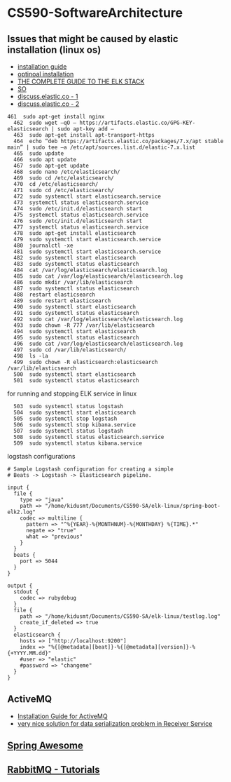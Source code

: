 # CS590-SoftwareArchitecture

## Issues that might be caused by elastic installation (linux os)
- [installation guide](https://www.elastic.co/guide/en/elasticsearch/reference/current/getting-started.html)
- [optinoal installation](https://phoenixnap.com/kb/how-to-install-elk-stack-on-ubuntu)
- [THE COMPLETE GUIDE TO THE ELK STACK](https://logz.io/learn/complete-guide-elk-stack/#intro)
- [SO](https://stackoverflow.com/questions/58656747/elasticsearch-job-for-elasticsearch-service-failed)
- [discuss.elastic.co - 1](https://discuss.elastic.co/t/unable-to-start-elasticsearch-as-service/178440)
- [discuss.elastic.co - 2](https://discuss.elastic.co/t/java-lang-illegalstateexception-unable-to-access-path-data-var-lib-elasticsearch/238456)

```
461  sudo apt-get install nginx
  462  sudo wget –qO – https://artifacts.elastic.co/GPG-KEY-elasticsearch | sudo apt-key add –
  463  sudo apt-get install apt-transport-https
  464  echo “deb https://artifacts.elastic.co/packages/7.x/apt stable main” | sudo tee –a /etc/apt/sources.list.d/elastic-7.x.list
  465  sudo update 
  466  sudo apt update
  467  sudo apt-get update
  468  sudo nano /etc/elasticsearch/
  469  sudo cd /etc/elasticsearch/
  470  cd /etc/elasticsearch/
  471  sudo cd /etc/elasticsearch/
  472  sudo systemctl start elasticsearch.service
  473  systemctl status elasticsearch.service 
  474  sudo /etc/init.d/elasticsearch start
  475  systemctl status elasticsearch.service 
  476  sudo /etc/init.d/elasticsearch start
  477  systemctl status elasticsearch.service 
  478  sudo apt-get install elasticsearch
  479  sudo systemctl start elasticsearch.service
  480  journalctl -xe
  481  sudo systemctl start elasticsearch.service
  482  sudo systemctl start elasticsearch
  483  sudo systemctl status elasticsearch
  484  cat /var/log/elasticsearch/elasticsearch.log
  485  sudo cat /var/log/elasticsearch/elasticsearch.log
  486  sudo mkdir /var/lib/elasticsearch
  487  sudo systemctl status elasticsearch
  488  restart elasticsearch
  489  sudo restart elasticsearch
  490  sudo systemctl start elasticsearch
  491  sudo systemctl status elasticsearch
  492  sudo cat /var/log/elasticsearch/elasticsearch.log
  493  sudo chown -R 777 /var/lib/elasticsearch
  494  sudo systemctl start elasticsearch
  495  sudo systemctl status elasticsearch
  496  sudo cat /var/log/elasticsearch/elasticsearch.log
  497  sudo cd /var/lib/elasticsearch/
  498  ls -la
  499  sudo chown -R elasticsearch:elasticsearch /var/lib/elasticsearch
  500  sudo systemctl start elasticsearch
  501  sudo systemctl status elasticsearch

```

for running and stopping ELK service in linux
```
  503  sudo systemctl status logstash
  504  sudo systemctl start elasticsearch
  505  sudo systemctl stop logstash
  506  sudo systemctl stop kibana.service 
  507  sudo systemctl status logstash
  508  sudo systemctl status elasticsearch.service 
  509  sudo systemctl status kibana.service 
```

logstash configurations

```
# Sample Logstash configuration for creating a simple
# Beats -> Logstash -> Elasticsearch pipeline.

input {
  file {
    type => "java"
    path => "/home/kidusmt/Documents/CS590-SA/elk-linux/spring-boot-elk2.log"
    codec => multiline {
      pattern => "^%{YEAR}-%{MONTHNUM}-%{MONTHDAY} %{TIME}.*"
      negate => "true"
      what => "previous"
    }
  }
  beats {
    port => 5044
  }
}

output {
  stdout {
    codec => rubydebug
  }
  file {
    path => "/home/kidusmt/Documents/CS590-SA/elk-linux/testlog.log"
    create_if_deleted => true
  }
  elasticsearch {
    hosts => ["http://localhost:9200"]
    index => "%{[@metadata][beat]}-%{[@metadata][version]}-%{+YYYY.MM.dd}"
    #user => "elastic"
    #password => "changeme"
  }
}

```

## ActiveMQ
- [Installation Guide for ActiveMQ](https://websiteforstudents.com/how-to-install-apache-activemq-on-ubuntu-18-04-16-04/)
- [very nice solution for data serialization problem in Receiver Service](https://stackoverflow.com/a/45527148/60217400)

## [Spring Awesome](https://github.com/ThomasVitale/awesome-spring)

## [RabbitMQ - Tutorials](https://github.com/rabbitmq/rabbitmq-tutorials)
